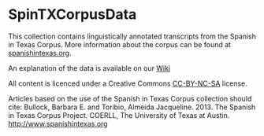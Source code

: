 SpinTXCorpusData
================

This collection contains linguistically annotated transcripts from the Spanish in Texas Corpus. More information about the corpus can be found at <a href="http://www.spanishintexas.org">spanishintexas.org</a>.

An explanation of the data is available on our <a href="https://github.com/coerll/SpinTXCorpusData/wiki">Wiki</a> 

All content is licenced under a Creative Commons <a href="http://creativecommons.org/licenses/by-nc-sa/3.0/deed.en_US">CC-BY-NC-SA</a> license. 

Articles based on the use of the Spanish in Texas Corpus collection should cite:
Bullock, Barbara E. and Toribio, Almeida Jacqueline. 2013. The Spanish in Texas Corpus Project. COERLL, The University of Texas at Austin. http://www.spanishintexas.org

